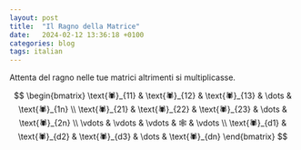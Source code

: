 ```yaml
---
layout: post
title:  "Il Ragno della Matrice"
date:   2024-02-12 13:36:18 +0100
categories: blog
tags: italian
---
```

<span class="firstcharacter">A</span>ttenta del ragno nelle tue matrici altrimenti si multiplicasse.


$$
\begin{bmatrix}
    \text{🕷️}_{11}       & \text{🕷️}_{12} & \text{🕷️}_{13} & \dots & \text{🕷️}_{1n} \\
    \text{🕷️}_{21}       & \text{🕷️}_{22} & \text{🕷️}_{23} & \dots & \text{🕷️}_{2n} \\
   \vdots & \vdots & \vdots & 🕸️ & \vdots \\
    \text{🕷️}_{d1}       & \text{🕷️}_{d2} & \text{🕷️}_{d3} & \dots & \text{🕷️}_{dn}
\end{bmatrix}
$$